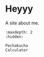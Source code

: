 # Heyyy

A site about me.


<!-- use this to make a menu when you add more pages -->
``` {toctree}
:maxdepth: 2
:hidden:

Pechakucha
Calculator
```